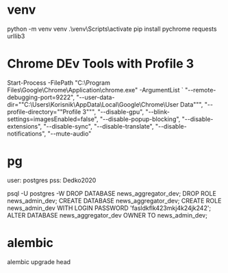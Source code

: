 # venv
python -m venv venv
.\venv\Scripts\activate
pip install pychrome requests urllib3

# Chrome DEv Tools with Profile 3
Start-Process -FilePath "C:\Program Files\Google\Chrome\Application\chrome.exe" -ArgumentList `
  "--remote-debugging-port=9222",
  "--user-data-dir=""C:\Users\Korisnik\AppData\Local\Google\Chrome\User Data""",
  "--profile-directory=""Profile 3""",
  "--disable-gpu",
  "--blink-settings=imagesEnabled=false",
  "--disable-popup-blocking",
  "--disable-extensions",
  "--disable-sync",
  "--disable-translate",
  "--disable-notifications",
  "--mute-audio"

# pg
user: postgres 
pss: Dedko2020

psql -U postgres -W
DROP DATABASE news_aggregator_dev;
DROP ROLE news_admin_dev;
CREATE DATABASE news_aggregator_dev;
CREATE ROLE news_admin_dev WITH LOGIN PASSWORD 'fasldkflk423mkj4k24jk242';
ALTER DATABASE news_aggregator_dev OWNER TO news_admin_dev;

# alembic
alembic upgrade head
